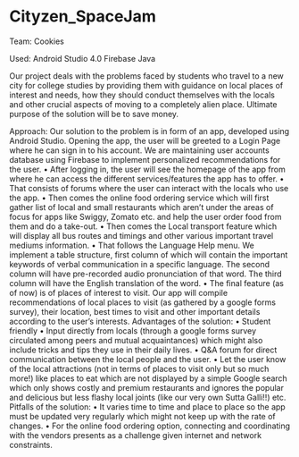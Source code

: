 # Cityzen_SpaceJam
Team: Cookies

Used:
Android Studio 4.0
Firebase
Java

Our project deals with the problems faced by students who travel to a new city for college studies by providing them with guidance on local places of interest and needs, how they should conduct themselves with the locals and other crucial aspects of moving to a completely alien place. Ultimate purpose of the solution will be to save money.

Approach:
Our solution to the problem is in form of an app, developed using Android Studio. Opening the app, the user will be greeted to a Login Page where he can sign in to his account. We are maintaining user accounts database using Firebase to implement personalized recommendations for the user. 
•	After logging in, the user will see the homepage of the app from where he can access the different services/features the app has to offer.
•	That consists of forums where the user can interact with the locals who use the app.
•	Then comes the online food ordering service which will first gather list of local and small restaurants which aren’t under the areas of focus for apps like Swiggy, Zomato etc. and help the user order food from them and do a take-out.
•	Then comes the Local transport feature which will display all bus routes and timings and other various important travel mediums information. 
•	That follows the Language Help menu. We implement a table structure, first column of which will contain the important keywords of verbal communication in a specific language. The second column will have pre-recorded audio pronunciation of that word. The third column will have the English translation of the word.
•	The final feature (as of now) is of places of interest to visit. Our app will compile recommendations of local places to visit (as gathered by a google forms survey), their location, best times to visit and other important details according to the user’s interests.
Advantages of the solution:
•	Student friendly
•	Input directly from locals (through a google forms survey circulated among peers and mutual acquaintances) which might also include tricks and tips they use in their daily lives.
•	Q&A forum for direct communication between the local people and the user.
•	Let the user know of the local attractions (not in terms of places to visit only but so much more!) like places to eat which are not displayed by a simple Google search which only shows costly and premium restaurants and ignores the popular and delicious but less flashy local joints (like our very own Sutta Galli!!) etc.
Pitfalls of the solution:
•	It varies time to time and place to place so the app must be updated very regularly which might not keep up with the rate of changes.
•	For the online food ordering option, connecting and coordinating with the vendors presents as a challenge given internet and network constraints.
